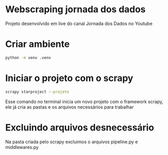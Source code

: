 # Webscraping jornada dos dados
Projeto desenvolvido em live do canal Jornada dos Dados no Youtube

# Criar ambiente
```cmd
python -m venv .venv
```

# Iniciar o projeto com o scrapy
```cmd
scrapy starproject --projeto
```
Esse comando no terminal inicia um novo projeto com o framework scrapy, ele já cria as pastas e os arquivos necessários para trabalhar

# Excluindo arquivos desnecessário
Na pasta criada pelo scrapy excluimos o arquivos pipeline.py e middlewares.py
